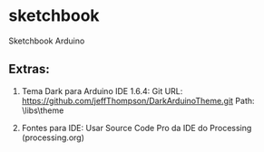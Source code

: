 # sketchbook
Sketchbook Arduino

Extras:
-------

1. Tema Dark para Arduino IDE 1.6.4: 
Git URL: https://github.com/jeffThompson/DarkArduinoTheme.git
Path: <Arduino IDE>\libs\theme

2. Fontes para IDE: 
Usar Source Code Pro da IDE do Processing (processing.org)